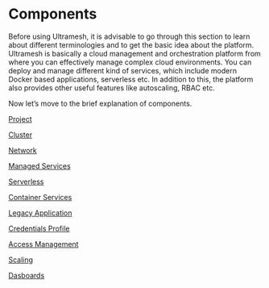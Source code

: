 # Components

Before using Ultramesh, it is advisable to go through this section to learn about different terminologies and to get the basic idea about the platform. Ultramesh is basically a cloud management and orchestration platform from where you can effectively manage complex cloud environments. You can deploy and manage different kind of services, which include modern Docker based applications, serverless etc. In addition to this, the platform also provides other useful features like autoscaling, RBAC etc. 

Now let’s move to the brief explanation of components.

[Project](/pages/user-guide/components/project/project?id=project)

[Cluster](/pages/user-guide/components/cluster/cluster?id=cluster)

[Network](http://localhost:3000/#/pages/user-guide/components/network/network?id=networking)

[Managed Services](/pages/user-guide/components/managed-service/managed-service?id=managed-services)

[Serverless](/pages/user-guide/components/serverless/serverless?id=serverless)

[Container Services](/pages/user-guide/components/container-services/container-services?id=container-services)

[Legacy Application](/pages/user-guide/components/legacy-applications/legacy-applications?id=legacy-application)

[Credentials Profile](/pages/user-guide/components/credentials-profile/credentials-profile?id=credentials-profile)

[Access Management](/pages/user-guide/components/access-management/access-management?id=access-management)

[Scaling](/pages/user-guide/components/scaling/scaling?id=scaling)

[Dasboards](/pages/user-guide/components/dashboard/dashboard?id=dashboard)

